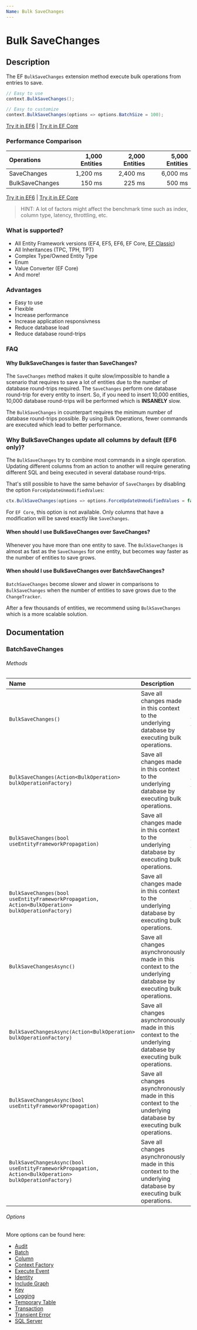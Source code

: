 ```yaml
---
Name: Bulk SaveChanges
---
```


# Bulk SaveChanges

## Description

The EF `BulkSaveChanges` extension method execute bulk operations from entries to save.

```csharp
// Easy to use
context.BulkSaveChanges();

// Easy to customize
context.BulkSaveChanges(options => options.BatchSize = 100);
```
[Try it in EF6](https://dotnetfiddle.net/MP65WH) | [Try it in EF Core](https://dotnetfiddle.net/4nbecz)

### Performance Comparison

| Operations       | 1,000 Entities | 2,000 Entities | 5,000 Entities |
| :--------------- | -------------: | -------------: | -------------: |
| SaveChanges      | 1,200 ms       | 2,400 ms       | 6,000 ms       |
| BulkSaveChanges  | 150 ms         | 225 ms         | 500 ms         |

[Try it in EF6](https://dotnetfiddle.net/4FLmNE) | [Try it in EF Core](https://dotnetfiddle.net/Oshg3S)

> HINT: A lot of factors might affect the benchmark time such as index, column type, latency, throttling, etc.

### What is supported?
- All Entity Framework versions (EF4, EF5, EF6, EF Core, [EF Classic](https://entityframework-classic.net/))
- All Inheritances (TPC, TPH, TPT)
- Complex Type/Owned Entity Type
- Enum
- Value Converter (EF Core)
- And more!

### Advantages
- Easy to use
- Flexible
- Increase performance
- Increase application responsivness
- Reduce database load
- Reduce database round-trips

### FAQ

#### Why BulkSaveChanges is faster than SaveChanges?
The `SaveChanges` method makes it quite slow/impossible to handle a scenario that requires to save a lot of entities due to the number of database round-trips required. The `SaveChanges` perform one database round-trip for every entity to insert. So, if you need to insert 10,000 entities, 10,000 database round-trips will be performed which is **INSANELY** slow.

The `BulkSaveChanges` in counterpart requires the minimum number of database round-trips possible. By using Bulk Operations, fewer commands are executed which lead to better performance.

### Why BulkSaveChanges update all columns by default (EF6 only)?
The `BulkSaveChanges` try to combine most commands in a single operation. Updating different columns from an action to another will require generating different SQL and being executed in several database round-trips.

That's still possible to have the same behavior of `SaveChanges` by disabling the option `ForceUpdateUnmodifiedValues`:

```csharp
ctx.BulkSaveChanges(options => options.ForceUpdateUnmodifiedValues = false);
```

For `EF Core`, this option is not available. Only columns that have a modification will be saved exactly like `SaveChanges`.

#### When should I use BulkSaveChanges over SaveChanges?
Whenever you have more than one entity to save. The `BulkSaveChanges` is almost as fast as the `SaveChanges` for one entity, but becomes way faster as the number of entities to save grows.

#### When should I use BulkSaveChanges over BatchSaveChanges?
`BatchSaveChanges` become slower and slower in comparisons to `BulkSaveChanges` when the number of entities to save grows due to the `ChangeTracker`.

After a few thousands of entities, we recommend using `BulkSaveChanges` which is a more scalable solution.

## Documentation

### BatchSaveChanges

###### Methods

| Name | Description | Example |
| :--- | :---------- | :------ |
| `BulkSaveChanges()` | Save all changes made in this context to the underlying database by executing bulk operations. | [EF6](https://dotnetfiddle.net/nKd0mT) / [EFCore](https://dotnetfiddle.net/s0NxkN)|
| `BulkSaveChanges(Action<BulkOperation> bulkOperationFactory)` | Save all changes made in this context to the underlying database by executing bulk operations. | [EF6](https://dotnetfiddle.net/lJVdXR) / [EFCore](https://dotnetfiddle.net/yd4iaz)|
| `BulkSaveChanges(bool useEntityFrameworkPropagation)` | Save all changes made in this context to the underlying database by executing bulk operations. | [EF6](https://dotnetfiddle.net/ZWNQPA) / [EFCore](https://dotnetfiddle.net/rQS1u5)|
| `BulkSaveChanges(bool useEntityFrameworkPropagation, Action<BulkOperation> bulkOperationFactory)` | Save all changes made in this context to the underlying database by executing bulk operations. | [EF6](https://dotnetfiddle.net/Aqp0EK) / [EFCore](https://dotnetfiddle.net/FJ4dYY)|
| `BulkSaveChangesAsync()` | Save all changes asynchronously made in this context to the underlying database by executing bulk operations. | [EF6](https://dotnetfiddle.net/7kVnBm) / [EFCore](https://dotnetfiddle.net/ZZmHPK) |
| `BulkSaveChangesAsync(Action<BulkOperation> bulkOperationFactory)` | Save all changes asynchronously made in this context to the underlying database by executing bulk operations. | [EF6](https://dotnetfiddle.net/57KsGn) / [EFCore](https://dotnetfiddle.net/1oaxd1) |
| `BulkSaveChangesAsync(bool useEntityFrameworkPropagation)` | Save all changes asynchronously made in this context to the underlying database by executing bulk operations. | [EF6](https://dotnetfiddle.net/uT7k8i) |
| `BulkSaveChangesAsync(bool useEntityFrameworkPropagation, Action<BulkOperation> bulkOperationFactory)` | Save all changes asynchronously made in this context to the underlying database by executing bulk operations. | [EF6](https://dotnetfiddle.net/Nzyi7N) |

###### Options
More options can be found here:

- [Audit](https://entityframework-extensions.net/audit)
- [Batch](https://entityframework-extensions.net/batch)
- [Column](https://entityframework-extensions.net/column)
- [Context Factory](https://entityframework-extensions.net/context-factory)
- [Execute Event](https://entityframework-extensions.net/execute-event)
- [Identity](https://entityframework-extensions.net/identity)
- [Include Graph](https://entityframework-extensions.net/include-graph)
- [Key](https://entityframework-extensions.net/key)
- [Logging](https://entityframework-extensions.net/logging)
- [Temporary Table](https://entityframework-extensions.net/temporary-table)
- [Transaction](https://entityframework-extensions.net/transaction)
- [Transient Error](https://entityframework-extensions.net/transient-error)
- [SQL Server](https://entityframework-extensions.net/sql-server)
